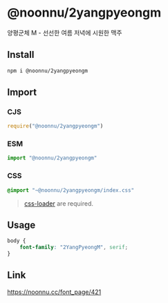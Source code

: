 # @noonnu/2yangpyeongm
양평군체 M - 선선한 여름 저녁에 시원한 맥주

## Install
```sh
npm i @noonnu/2yangpyeongm
```
## Import
### CJS
```js
require("@noonnu/2yangpyeongm")
```
### ESM
```js
import "@noonnu/2yangpyeongm"
```
### CSS 
```css
@import "~@noonnu/2yangpyeongm/index.css"
```
> [css-loader](https://github.com/webpack-contrib/css-loader) are required.

## Usage
```css
body {
    font-family: "2YangPyeongM", serif;
}
```

## Link
https://noonnu.cc/font_page/421